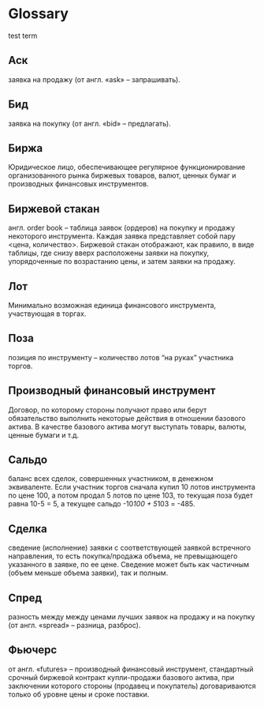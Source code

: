 # Glossary

test term

## Аск
заявка на продажу (от англ. «ask» – запрашивать).

## Бид
заявка на покупку (от англ. «bid» – предлагать).

## Биржа
Юридическое лицо, обеспечивающее регулярное функционирование организованного рынка биржевых товаров, валют, ценных бумаг и производных финансовых инструментов.

## Биржевой стакан
англ. order book – таблица заявок (ордеров) на покупку и продажу некоторого инструмента. Каждая заявка представляет собой пару <цена, количество>. Биржевой стакан отображают, как правило, в виде таблицы, где снизу вверх расположены заявки на покупку, упорядоченные по возрастанию цены, и затем заявки на продажу.

## Лот
Минимально возможная единица финансового инструмента, участвующая в торгах.

## Поза
позиция по инструменту – количество лотов “на руках” участника торгов.

## Производный финансовый инструмент
Договор, по которому стороны получают право или берут обязательство выполнить некоторые действия в отношении базового актива. В качестве базового актива могут выступать товары, валюты, ценные бумаги и т.д.

## Сальдо
баланс всех сделок, совершенных участником, в денежном эквиваленте. Если участник торгов сначала купил 10 лотов инструмента по цене 100, а потом продал 5 лотов по цене 103, то текущая поза будет равна 10-5 = 5, а текущее сальдо -10*100 + 5*103 = -485.

## Сделка
сведение (исполнение) заявки с соответствующей заявкой встречного направления, то есть покупка/продажа объема, не превыщающего указанного в заявке, по ее цене. Сведение может быть как частичным (объем меньше объема заявки), так и полным.

## Спред
разность между между ценами лучших заявок на продажу и на покупку (от англ. «spread» – разница, разброс).

## Фьючерс
от англ. «futures» – производный финансовый инструмент, стандартный срочный биржевой контракт купли-продажи базового актива, при заключении которого стороны (продавец и покупатель) договариваются только об уровне цены и сроке поставки.




